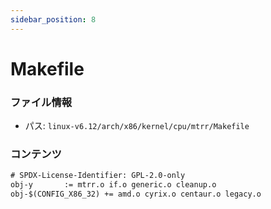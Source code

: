 ```yaml
---
sidebar_position: 8
---
```

# Makefile

### ファイル情報

- パス: `linux-v6.12/arch/x86/kernel/cpu/mtrr/Makefile`

### コンテンツ

```txt
# SPDX-License-Identifier: GPL-2.0-only
obj-y		:= mtrr.o if.o generic.o cleanup.o
obj-$(CONFIG_X86_32) += amd.o cyrix.o centaur.o legacy.o


```
